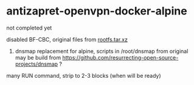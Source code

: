 # antizapret-openvpn-docker-alpine
not completed yet

   disabled BF-CBC, original files from [rootfs.tar.xz](https://antizapret.prostovpn.org/container-images/az-vpn/rootfs.tar.xz)

1) dnsmap replacement for alpine, scripts in /root/dnsmap from original
   may be build from https://github.com/resurrecting-open-source-projects/dnsmap ?

many RUN command, strip to 2-3 blocks (when will be ready)